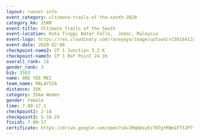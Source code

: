 ```yaml
--- 
layout: runner-info 
event_category: ultimate-trails-of-the-south-2020 
category_km: 35KM 
event-title: Ultimate Trails of the South 
event-location: Kota Tinggi Water Falls,  Johor, Malaysia 
event-logo: https://res.cloudinary.com/raceyaya/image/upload/v1581841103/logo/2020/ultimate-trails-2020_i93dfj.jpg 
event-date: 2020-02-08 
checkpoint-name2: CP 1 Junction 3.2 K 
checkpoint-name3: CP 1 Raf Point 24.1K 
overall_rank: 18
gender_rank: 3
bib: 3563
name: ANG YEE MEI
team_name: MALAYSIA
distance: 35K
category: 35km Women
gender: Female
time: 7-00-17.1
checkpoint2: 2-14
checkpoint3: 5-18-29
finish: 7-00-17
certificate: https://drive.google.com/open?id=1MqbDsyEz7H7gtRNm1FTSJP7f4pL2CAam
--- 
```

